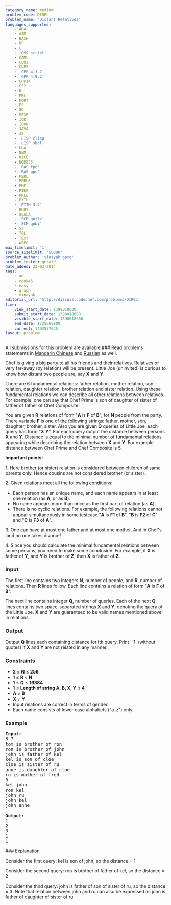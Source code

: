 ```yaml
---
category_name: medium
problem_code: DIREL
problem_name: 'Distant Relatives'
languages_supported:
    - ADA
    - ASM
    - BASH
    - BF
    - C
    - 'C99 strict'
    - CAML
    - CLOJ
    - CLPS
    - 'CPP 4.3.2'
    - 'CPP 4.9.2'
    - CPP14
    - CS2
    - D
    - ERL
    - FORT
    - FS
    - GO
    - HASK
    - ICK
    - ICON
    - JAVA
    - JS
    - 'LISP clisp'
    - 'LISP sbcl'
    - LUA
    - NEM
    - NICE
    - NODEJS
    - 'PAS fpc'
    - 'PAS gpc'
    - PERL
    - PERL6
    - PHP
    - PIKE
    - PRLG
    - PYTH
    - 'PYTH 3.4'
    - RUBY
    - SCALA
    - 'SCM guile'
    - 'SCM qobi'
    - ST
    - TCL
    - TEXT
    - WSPC
max_timelimit: '1'
source_sizelimit: '50000'
problem_author: 'vinayak garg'
problem_tester: gerald
date_added: 23-02-2014
tags:
    - ad
    - cook45
    - easy
    - graph
    - vinayak
editorial_url: 'http://discuss.codechef.com/problems/DIREL'
time:
    view_start_date: 1398018600
    submit_start_date: 1398018600
    visible_start_date: 1398018600
    end_date: 1735669800
    current: 1493557625
layout: problem
---
```

All submissions for this problem are available.###  Read problems statements in [Mandarin Chinese](http://www.codechef.com/download/translated/COOK45/mandarin/DIREL.pdf) and [Russian](http://www.codechef.com/download/translated/COOK45/russian/DIREL.pdf) as well.

Chef is giving a big party to all his friends and their relatives. Relatives of very far-away (by relation) will be present. Little Joe (uninvited) is curious to know how distant two people are, say **X** and **Y**.

There are 6 fundamental relations: father relation, mother relation, son relation, daughter relation, brother relation and sister relation. Using these fundamental relations we can describe all other relations between relatives. For example, one can say that Chef Prime is son of daughter of sister of father of father of Chef Composite.

You are given **R** relations of form "**A** is **F** of **B**", for **N** people from the party. There variable **F** is one of the following strings: father, mother, son, daughter, brother, sister. Also you are given **Q** queries of Little Joe, each query has form "**X** **Y**". For each query output the distance between persons **X** and **Y**. Distance is equal to the minimal number of fundamental relations appearing while describing the relation between **X** and **Y**. For example distance between Chef Prime and Chef Composite is 5.

**Important points:**

1\. Here brother (or sister) relation is considered between children of same parents only. Hence cousins are not considered brother (or sister) .

2\. Given relations meet all the following conditions:

- Each person has an unique name, and each name appears in at least one relation (as **A**, or as **B**).
- No name appears more than once as the first part of relation (as **A**).
- There is no cyclic relations. For example, the following relations cannot appear simultaneously in some testcase "**A** is **F1** of **B**", "**B** is **F2** of **C**" and "**C** is **F3** of **A**".

3\. One can have at most one father and at most one mother. And in Chef's land no one takes divorce!

4\. Since you should calculate the minimal fundamental relations between some persons, you need to make some conclusion. For example, if **X** is father of **Y**, and **Y** is brother of **Z**, then **X** is father of **Z**.

### Input

The first line contains two integers **N**, number of people, and **R**, number of relations. Then **R** lines follow. Each line contains a relation of form "**A** is **F** of **B**".

The next line contains integer **Q**, number of queries. Each of the next **Q** lines contains two space-separated strings **X** and **Y**, denoting the query of the Little Joe. **X** and **Y** are guaranteed to be valid names mentioned above in relations.

### Output

Output **Q** lines each containing distance for **i**th query. Print '-1' (without quotes) if **X** and **Y** are not related in any manner.

### Constraints

- **2** ≤ **N** ≤ **256**
- **1** ≤ **R** < **N**
- **1** ≤ **Q** ≤ **16384**
- **1** ≤ **Length of string A, B, X, Y** ≤ **4**
- **A** ≠ **B**
- **X** ≠ **Y**
- Input relations are correct in terms of gender.
- Each name consists of lower case alphabets ("a-z") only.

### Example

<pre><b>Input:</b>
8 7
tom is brother of ron
ron is brother of john
john is father of kel
kel is son of cloe
cloe is sister of ru
anne is daughter of cloe
ru is mother of fred
5
kel john
ron kel
john ru
john kel
john anne

<b>Output:</b>
1
2
3
1
1
</pre>### Explanation

Consider the first query: kel is son of john, so the distance = 1

Consider the second query: ron is brother of father of kel, so the distance = 2

Consider the third query: john is father of son of sister of ru, so the distance = 3. Note that relation between john and ru can also be expressed as john is father of daughter of sister of ru
